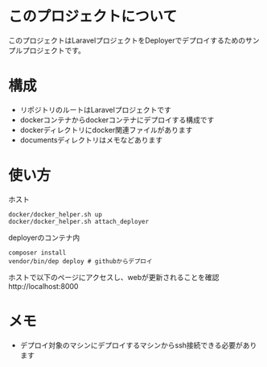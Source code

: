 # このプロジェクトについて
このプロジェクトはLaravelプロジェクトをDeployerでデプロイするためのサンプルプロジェクトです。

# 構成
* リポジトリのルートはLaravelプロジェクトです
* dockerコンテナからdockerコンテナにデプロイする構成です
* dockerディレクトリにdocker関連ファイルがあります
* documentsディレクトリはメモなどあります

# 使い方
ホスト
```
docker/docker_helper.sh up
docker/docker_helper.sh attach_deployer
```

deployerのコンテナ内
```
composer install
vendor/bin/dep deploy # githubからデプロイ
```

ホストで以下のページにアクセスし、webが更新されることを確認
http://localhost:8000

# メモ
* デプロイ対象のマシンにデプロイするマシンからssh接続できる必要があります
